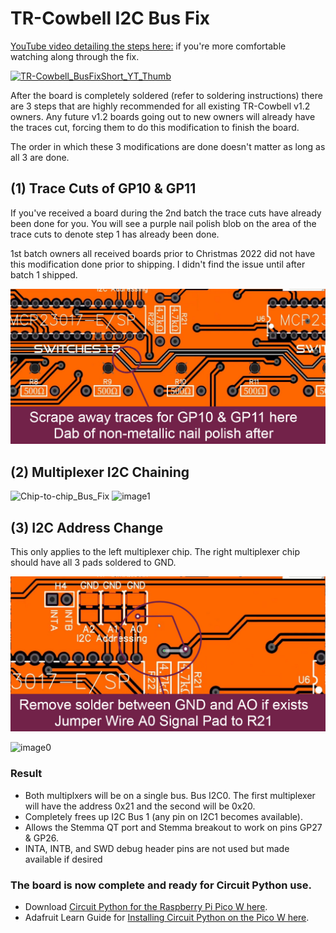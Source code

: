 # TR-Cowbell I2C Bus Fix
[YouTube video detailing the steps here:](https://www.youtube.com/watch?v=3ejMCdRwh7k) if you're more comfortable watching along through the fix.

[![TR-Cowbell_BusFixShort_YT_Thumb](https://user-images.githubusercontent.com/49322231/211189901-b09f23b2-a9f9-4fdd-8465-f19c128467ff.PNG)](https://www.youtube.com/watch?v=3ejMCdRwh7k)

After the board is completely soldered (refer to soldering instructions) there are 3 steps that are highly recommended for all existing TR-Cowbell v1.2 owners. Any future v1.2 boards going out to new owners will already have the traces cut, forcing them to do this modification to finish the board.

The order in which these 3 modifications are done doesn't matter as long as all 3 are done.

## (1) Trace Cuts of GP10 & GP11
If you've received a board during the 2nd batch the trace cuts have already been done for you. You will see a purple nail polish blob on the area of the trace cuts to denote step 1 has already been done. 

1st batch owners all received boards prior to Christmas 2022 did not have this modification done prior to shipping. I didn't find the issue until after batch 1 shipped.

![Trace Cut](https://raw.githubusercontent.com/DJDevon3/My_Circuit_Python_Projects/main/Boards/raspberrypi/Raspberry%20Pi%20Pico/TR%20Cowbell/v1.2%20Hardware%20I2C%20Bus%20Fix/Trace_Cut.jpg)

## (2) Multiplexer I2C Chaining
![Chip-to-chip_Bus_Fix](https://user-images.githubusercontent.com/49322231/222978434-7d9709ab-7461-4cfc-8b64-d47d8ed059f4.jpg)
![image1](https://user-images.githubusercontent.com/49322231/222978596-13afe27b-b334-4ccf-8545-d01a4a31efd7.jpg)

## (3) I2C Address Change

This only applies to the left multiplexer chip. The right multiplexer chip should have all 3 pads soldered to GND.

![I2C Address Change](https://raw.githubusercontent.com/DJDevon3/My_Circuit_Python_Projects/main/Boards/raspberrypi/Raspberry%20Pi%20Pico/TR%20Cowbell/v1.2%20Hardware%20I2C%20Bus%20Fix/Address_Fix.jpg)

![image0](https://user-images.githubusercontent.com/49322231/222978591-6c1f40ce-90d2-47fa-a2a1-304b7bff9a8b.jpg)

### Result
- Both multiplxers will be on a single bus. Bus I2C0. The first multiplexer will have the address 0x21 and the second will be 0x20.
- Completely frees up I2C Bus 1 (any pin on I2C1 becomes available).
- Allows the Stemma QT port and Stemma breakout to work on pins GP27 & GP26.
- INTA, INTB, and SWD debug header pins are not used but made available if desired

### The board is now complete and ready for Circuit Python use.
- Download [Circuit Python for the Raspberry Pi Pico W here](https://circuitpython.org/board/raspberry_pi_pico_w/).
- Adafruit Learn Guide for [Installing Circuit Python on the Pico W here](https://learn.adafruit.com/pico-w-wifi-with-circuitpython/installing-circuitpython).
